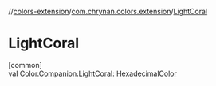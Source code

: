 //[colors-extension](../../index.md)/[com.chrynan.colors.extension](index.md)/[LightCoral](-light-coral.md)

# LightCoral

[common]\
val [Color.Companion](../../../colors-core/colors-core/com.chrynan.colors/-color/-companion/index.md).[LightCoral](-light-coral.md): [HexadecimalColor](../../../colors-core/colors-core/com.chrynan.colors/-hexadecimal-color/index.md)
